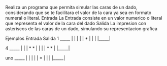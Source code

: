 Realiza un programa que permita simular las caras de un dado, considerando que se te facilitara el valor de la cara ya sea en formato numeral o literal.
Entrada
La Entrada consiste en un valor numerico o literal que representa el valor de la cara del dado
Salida
La impresion con asteriscos de las caras de un dado, simulando su representacion grafica

Ejemplos
Entrada				Salida
1					 _____
					|	  |
					|     |
					|  *  |
					|     |
					|_____|
		
4					 _____
					|	  |
                    | * * |
                    |     |
                    | * * |
                    |_____|
				
uno					 _____
					|	  |
					|     |
					|  *  |
					|     |
					|_____|